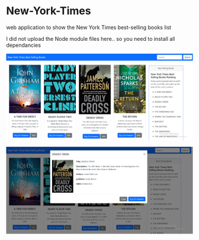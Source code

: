 # New-York-Times
web application to show the New York Times best-selling books list

I did not upload the Node module files here.. so you need to install all dependancies 

![alt text](https://github.com/nisith44/New-York-Times/blob/main/screenshot1.PNG)

![alt text](https://github.com/nisith44/New-York-Times/blob/main/screenshot2.PNG)
